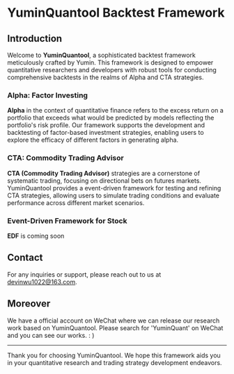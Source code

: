 # YuminQuantool Backtest Framework

## Introduction

Welcome to **YuminQuantool**, a sophisticated backtest framework meticulously crafted by Yumin. This framework is designed to empower quantitative researchers and developers with robust tools for conducting comprehensive backtests in the realms of Alpha and CTA strategies.

### Alpha: Factor Investing

**Alpha** in the context of quantitative finance refers to the excess return on a portfolio that exceeds what would be predicted by models reflecting the portfolio's risk profile. Our framework supports the development and backtesting of factor-based investment strategies, enabling users to explore the efficacy of different factors in generating alpha.

### CTA: Commodity Trading Advisor

**CTA (Commodity Trading Advisor)** strategies are a cornerstone of systematic trading, focusing on directional bets on futures markets. YuminQuantool provides a event-driven framework for testing and refining CTA strategies, allowing users to simulate trading conditions and evaluate performance across different market scenarios.

### Event-Driven Framework for Stock

**EDF** is coming soon

## Contact

For any inquiries or support, please reach out to us at [devinwu1022@163.com](mailto:devinwu1022@163.com).

## Moreover
We have a official account on WeChat where we can release our research work based on YuminQuantool. Please search for 'YuminQuant' on WeChat and you can see our works. : )

---

Thank you for choosing YuminQuantool. We hope this framework aids you in your quantitative research and trading strategy development endeavors.
